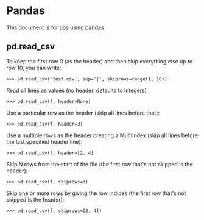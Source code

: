 Pandas
=============
This document is for tips using pandas


pd.read_csv
----------------

To keep the first row 0 (as the header) and then skip everything else up to row 10, you can write:
```
>>> pd.read_csv('test.csv', sep='|', skiprows=range(1, 10))
```

Read all lines as values (no header, defaults to integers)
```
>>> pd.read_csv(f, header=None)
```


Use a particular row as the header (skip all lines before that):
```
>>> pd.read_csv(f, header=3)
```

Use a multiple rows as the header creating a MultiIndex (skip all lines before the last specified header line):
```
>>> pd.read_csv(f, header=[2, 4]
```

Skip N rows from the start of the file (the first row that's not skipped is the header):
```
>>> pd.read_csv(f, skiprows=3)   
```

Skip one or more rows by giving the row indices (the first row that's not skipped is the header):
```
>>> pd.read_csv(f, skiprows=[2, 4])  
```

